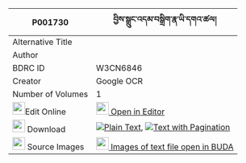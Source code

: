 |P001730|བྱིས་སྒྲུང་འདམ་བསྒྲིག་རྣ་ཡི་དགའ་ཚལ། 
| --- | --- 
|Alternative Title |
|Author | 
|BDRC ID | W3CN6846
|Creator | Google OCR
|Number of Volumes| 1
|<img width="25" src="https://img.icons8.com/color/25/000000/edit-property.png">Edit Online| [<img width="25" src="https://avatars.githubusercontent.com/u/45091458?s=200&v=4"> Open in Editor](http://editor.openpecha.org/P001730)
|<img width="25" src="https://img.icons8.com/fluent/48/000000/download-2.png"/>  Download | [![](https://img.icons8.com/color/20/000000/txt.png)Plain Text](https://github.com/Openpecha/P001730/releases/download/v1/jidrung_dam_drik_na_yi_gatsal_plain_P001730.zip), [![](https://img.icons8.com/color/20/000000/txt.png)Text with Pagination](https://github.com/Openpecha/P001730/releases/download/v1/jidrung_dam_drik_na_yi_gatsal_pages_P001730.zip)
|<img width="25" src="https://img.icons8.com/plasticine/100/000000/pictures-folder.png"/>  Source Images | [<img width="25" src="https://library.bdrc.io/icons/BUDA-small.svg"> Images of text file open in BUDA](https://library.bdrc.io/show/bdr:W3CN6846)